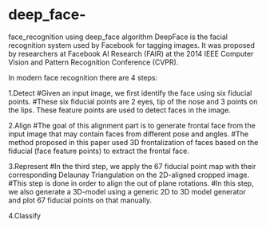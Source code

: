 # deep_face-
face_recognition  using deep_face algorithm
DeepFace is the facial recognition system used by Facebook for tagging images. It was proposed by researchers at Facebook AI Research (FAIR) at the 2014 IEEE Computer Vision and Pattern Recognition Conference (CVPR). 

In modern face recognition there are 4 steps: 

1.Detect
#Given an input image, we first identify the face using six fiducial points. 
#These six fiducial points are 2 eyes, tip of the nose and 3 points on the lips. These feature points are used to detect faces in the image. 

2.Align
#The goal of this alignment part is to generate frontal face from the input image that may contain faces from different pose and angles.
#The method proposed in this paper used 3D frontalization of faces based on the fiducial (face feature points) to extract the frontal face.

3.Represent
#In the third step, we apply the 67 fiducial point map with their corresponding Delaunay Triangulation on the 2D-aligned cropped image. 
#This step is done in order to align the out of plane rotations.
#In this step, we also generate a 3D-model using a generic 2D to 3D model generator and plot 67 fiducial points on that manually.


4.Classify

